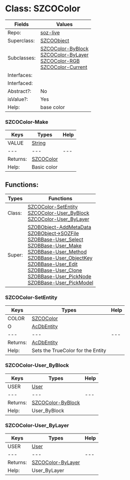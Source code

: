 
# Class:	SZCOColor

| Fields | Values |
| --------- | --------- |
| Repo: | [soz-live](/repos/soz-live.html) |
| Superclass: | [SZCOObject](SZCOObject.html) |
| Subclasses: | [SZCOColor-ByBlock](SZCOColor-ByBlock.html) <br> [SZCOColor-ByLayer](SZCOColor-ByLayer.html) <br> [SZCOColor-RGB](SZCOColor-RGB.html) <br> [SZCOColor-Current](SZCOColor-Current.html) |
| Interfaces: |  |
| Interfaced: |  |
| Abstract?: | No |
| isValue?: | Yes |
| Help: | base color |

### SZCOColor-Make

| Keys | Types | Help |
| --------- | --------- | --------- |
| VALUE | [String](String.html) |  |
| --- | --- | --- |
| Returns: | [SZCOColor](SZCOColor.html) |
| Help: | Basic color |


## Functions:

| Types | Functions |
| --------- | --------- |
| Class: | [SZCOColor-SetEntity](#SZCOColor-SetEntity) <br> [SZCOColor-User_ByBlock](#SZCOColor-User_ByBlock) <br> [SZCOColor-User_ByLayer](#SZCOColor-User_ByLayer) |
| Super: | [SZOBObject-AddMetaData](SZOBObject.html) <br> [SZOBObject->SOZFile](SZOBObject.html) <br> [SZOBBase-User_Select](SZOBBase.html) <br> [SZOBBase-User_Make](SZOBBase.html) <br> [SZOBBase-User_Method](SZOBBase.html) <br> [SZOBBase-User_ObjectKey](SZOBBase.html) <br> [SZOBBase-User_Edit](SZOBBase.html) <br> [SZOBBase-User_Clone](SZOBBase.html) <br> [SZOBBase-User_PickNode](SZOBBase.html) <br> [SZOBBase-User_PickModel](SZOBBase.html) |


### SZCOColor-SetEntity

| Keys | Types | Help |
| --------- | --------- | --------- |
| COLOR | [SZCOColor](SZCOColor.html) |  |
| O | [AcDbEntity](AcDbEntity.html) |  |
| --- | --- | --- |
| Returns: | [AcDbEntity](AcDbEntity.html) |
| Help: | Sets the TrueColor for the Entity |

### SZCOColor-User_ByBlock

| Keys | Types | Help |
| --------- | --------- | --------- |
| USER | [User](User.html) |  |
| --- | --- | --- |
| Returns: | [SZCOColor-ByBlock](SZCOColor-ByBlock.html) |
| Help: | User_ByBlock |

### SZCOColor-User_ByLayer

| Keys | Types | Help |
| --------- | --------- | --------- |
| USER | [User](User.html) |  |
| --- | --- | --- |
| Returns: | [SZCOColor-ByLayer](SZCOColor-ByLayer.html) |
| Help: | User_ByLayer |

